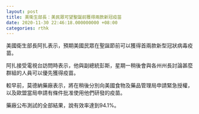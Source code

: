 ```yaml
---
layout: post
title: 美衛生部長：美民眾可望聖誕前獲得兩款新冠疫苗
date: 2020-11-30 22:46:18.000000000 +08:00
categories: rthk
---
```


美國衛生部長阿扎表示，預期美國民眾在聖誕節前可以獲得首兩款新型冠狀病毒疫苗。

阿扎接受電視台訪問時表示，他與副總統彭斯，星期一稍後會與各州州長討論甚麼群組的人員可以優先獲得疫苗。

較早前，莫德納藥廠表示，將在稍後分別向美國食物及藥品管理局申請緊急授權，以及歐盟當局申請有條件批准使用他們研發的疫苗。

藥廠公布測試的全部結果，說有效率達到94.1%。
